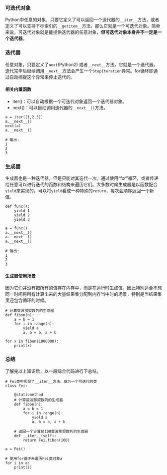 ### 可迭代对象
Python中任意的对象，只要它定义了可以返回一个迭代器的`__iter__`方法，或者定义了可以支持下标索引的`__getitem__`方法，那么它就是一个可迭代对象。简单来说，可迭代对象就是能提供迭代器的任意对象，**但可迭代对象本身并不一定是一个迭代器**。

### 迭代器
任意对象，只要定义了`next`(Python2) 或者`__next__`方法，它就是一个迭代器。迭代完毕后继续调用`__next__`方法会产生一个`StopIteration`异常。for循环即通过自动捕捉这个异常来停止迭代的。

#### 相关内置函数
- iter()：可以自动根据一个可迭代对象返回一个迭代器对象。
- next()：可以自动调用迭代器的`__next__()`方法。

```
a = iter([1,2,3])
a.__next__()
next(a)
a.__next__()

# 输出:
1
2
3
```

### 生成器
生成器也是一种迭代器，但是只能对其迭代一次。通过使用“for”循环，或者传递给任意可以进行迭代的函数和结构来遍历它们。大多数时候生成器是以函数配合`yield`来实现的，可以将`yield`看成一种特殊的`return`，每次会顺序返回一个新值。

```
def func():
    yield 1
    yield 2
    yield 3

a = func()
a.__next__()
a.__next__()
a.__next__()

# 输出:
1
2
3
```

#### 生成器使用场景
因为它们并没有把所有的值存在内存中，而是在运行时生成值。因此特别适合不想同一时间将所有计算出来的大量结果集分配到内存当中时的场景，特别是当结果集里还包含循环的时候。

```
# 计算斐波那契数列的生成器
def fibon(n):
    a = b = 1
    for i in range(n):
        yield a
        a, b = b, a + b
        
for x in fibon(1000000):
    print(x)
```

### 总结
了解完以上知识后，以一段综合代码进行下总结。

```
# Fei类中实现了__iter__方法，成为一个可迭代的类
class Fei:

    @staticmethod
    # 计算斐波那契数列的生成器
    def fibon(n):
        a = b = 1
        for i in range(n):
            yield a
            a, b = b, a + b

    # 返回一个计算前100斐波那契数列的生成器
    def __iter__(self):
        return Fei.fibon(100)

a = Fei()

# 使用for循环来遍历Fei类对象a
for i in a:
    print(i)
```
